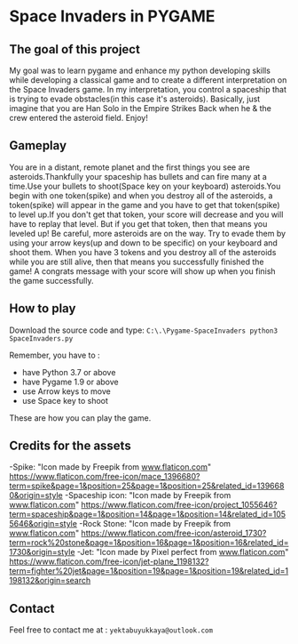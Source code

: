 # Space Invaders in PYGAME
## The goal of this project
My goal was to learn pygame and enhance my python developing skills while developing a classical game and to create a different interpretation on the Space Invaders game. In my interpretation, you control a spaceship that is trying to evade obstacles(in this case it's asteroids). Basically, just imagine that you are Han Solo in the Empire Strikes Back when he & the crew entered the asteroid field. Enjoy! 

## Gameplay
You are in a distant, remote planet and the first things you see are asteroids.Thankfully your spaceship has bullets and can fire many at a time.Use your bullets to shoot(Space key on your keyboard) asteroids.You begin with one token(spike) and when you destroy all of the asteroids, a token(spike) will appear in the game and you have to get that token(spike) to level up.If you don't get that token, your score will decrease and you will have to replay that level. But if you get that token, then that means you leveled up! Be careful, more asteroids are on the way. Try to evade them by using your arrow keys(up and down to be specific) on your keyboard and shoot them. When you have 3 tokens and you destroy all of the asteroids while you are still alive, then that means you successfully finished the game! A congrats message with your score will show up when you finish the game successfully.

## How to play
Download the source code and type:
```C:\.\Pygame-SpaceInvaders python3 SpaceInvaders.py```

Remember, you have to : 
- have Python 3.7 or above
- have Pygame 1.9 or above
- use Arrow keys to move
- use Space key to shoot

These are how you can play the game.

## Credits for the assets
-Spike: "Icon made by Freepik from www.flaticon.com"
https://www.flaticon.com/free-icon/mace_1396680?term=spike&page=1&position=25&page=1&position=25&related_id=1396680&origin=style
-Spaceship icon: "Icon made by Freepik from www.flaticon.com"
https://www.flaticon.com/free-icon/project_1055646?term=spaceship&page=1&position=14&page=1&position=14&related_id=1055646&origin=style
-Rock Stone: "Icon made by Freepik from www.flaticon.com"
https://www.flaticon.com/free-icon/asteroid_1730?term=rock%20stone&page=1&position=16&page=1&position=16&related_id=1730&origin=style
-Jet: "Icon made by Pixel perfect from www.flaticon.com"
https://www.flaticon.com/free-icon/jet-plane_1198132?term=fighter%20jet&page=1&position=19&page=1&position=19&related_id=1198132&origin=search

## Contact
Feel free to contact me at : `yektabuyukkaya@outlook.com`
